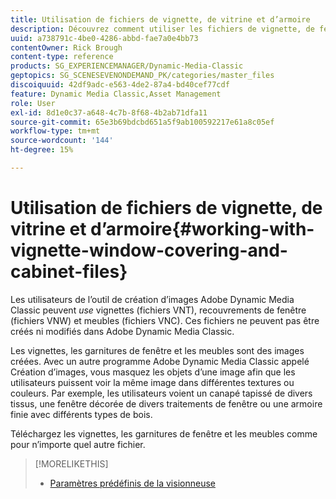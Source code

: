 ```yaml
---
title: Utilisation de fichiers de vignette, de vitrine et d’armoire
description: Découvrez comment utiliser les fichiers de vignette, de fenêtre et d’armoire dans Adobe Dynamic Media Classic.
uuid: a738791c-4be0-4286-abbd-fae7a0e4bb73
contentOwner: Rick Brough
content-type: reference
products: SG_EXPERIENCEMANAGER/Dynamic-Media-Classic
geptopics: SG_SCENESEVENONDEMAND_PK/categories/master_files
discoiquuid: 42df9adc-e563-4de2-87a4-bd40cef77cdf
feature: Dynamic Media Classic,Asset Management
role: User
exl-id: 8d1e0c37-a648-4c7b-8f68-4b2ab71dfa11
source-git-commit: 65e3b69bdcbd651a5f9ab100592217e61a8c05ef
workflow-type: tm+mt
source-wordcount: '144'
ht-degree: 15%

---
```


# Utilisation de fichiers de vignette, de vitrine et d’armoire{#working-with-vignette-window-covering-and-cabinet-files}

Les utilisateurs de l’outil de création d’images Adobe Dynamic Media Classic peuvent *use* vignettes (fichiers VNT), recouvrements de fenêtre (fichiers VNW) et meubles (fichiers VNC). Ces fichiers ne peuvent pas être créés ni modifiés dans Adobe Dynamic Media Classic.

Les vignettes, les garnitures de fenêtre et les meubles sont des images créées. Avec un autre programme Adobe Dynamic Media Classic appelé Création d’images, vous masquez les objets d’une image afin que les utilisateurs puissent voir la même image dans différentes textures ou couleurs. Par exemple, les utilisateurs voient un canapé tapissé de divers tissus, une fenêtre décorée de divers traitements de fenêtre ou une armoire finie avec différents types de bois.

Téléchargez les vignettes, les garnitures de fenêtre et les meubles comme pour n’importe quel autre fichier.

>[!MORELIKETHIS]
>
>* [Paramètres prédéfinis de la visionneuse](application-setup.md#viewer_presets)

